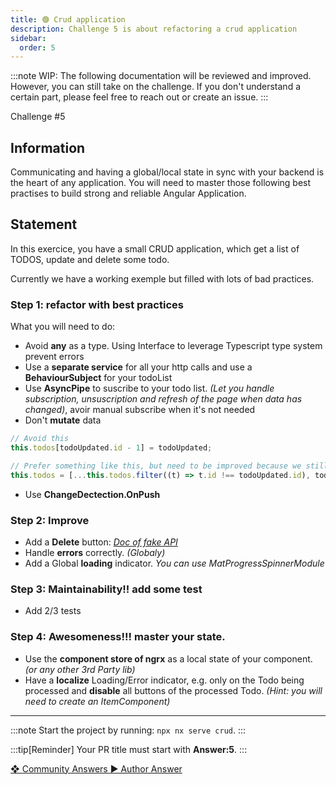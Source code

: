 ```yaml
---
title: 🟢 Crud application
description: Challenge 5 is about refactoring a crud application
sidebar:
  order: 5
---
```


:::note
WIP: The following documentation will be reviewed and improved. However, you can still take on the challenge. If you don't understand a certain part, please feel free to reach out or create an issue.
:::

<div class="chip">Challenge #5</div>

## Information

Communicating and having a global/local state in sync with your backend is the heart of any application. You will need to master those following best practises to build strong and reliable Angular Application.

## Statement

In this exercice, you have a small CRUD application, which get a list of TODOS, update and delete some todo.

Currently we have a working exemple but filled with lots of bad practices.

### Step 1: refactor with best practices

What you will need to do:

- Avoid **any** as a type. Using Interface to leverage Typescript type system prevent errors
- Use a **separate service** for all your http calls and use a **BehaviourSubject** for your todoList
- Use **AsyncPipe** to suscribe to your todo list. _(Let you handle subscription, unsuscription and refresh of the page when data has changed)_, avoir manual subscribe when it's not needed
- Don't **mutate** data

```typescript
// Avoid this
this.todos[todoUpdated.id - 1] = todoUpdated;

// Prefer something like this, but need to be improved because we still want the same order
this.todos = [...this.todos.filter((t) => t.id !== todoUpdated.id), todoUpdated];
```

- Use **ChangeDectection.OnPush**

### Step 2: Improve

- Add a **Delete** button: _<a href="https://jsonplaceholder.typicode.com/" target="_blank">Doc of fake API</a>_
- Handle **errors** correctly. _(Globaly)_
- Add a Global **loading** indicator. _You can use MatProgressSpinnerModule_

### Step 3: Maintainability!! add some test

- Add 2/3 tests

### Step 4: Awesomeness!!! master your state.

- Use the **component store of ngrx** as a local state of your component. _(or any other 3rd Party lib)_
- Have a **localize** Loading/Error indicator, e.g. only on the Todo being processed and **disable** all buttons of the processed Todo. _(Hint: you will need to create an ItemComponent)_

---

:::note
Start the project by running: `npx nx serve crud`.
:::

:::tip[Reminder]
Your PR title must start with <b>Answer:5</b>.
:::

<div class="article-footer">
  <a
    href="https://jsonplaceholder.typicode.com/"
    alt="Crud application community solutions">
    ❖ Community Answers
  </a>
  <a
    href='https://github.com/tomalaforge/angular-challenges/pulls?q=label%3A5+label%3Aanswer'
    alt="Crud application solution author">
    ▶︎ Author Answer
  </a>
  </div>
